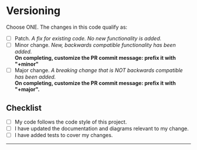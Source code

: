 # Versioning

Choose ONE. The changes in this code qualify as:

- [ ] Patch.
      _A fix for existing code. No new functionality is added._
- [ ] Minor change. _New, backwards compatible functionality has been added._  
      **On completing, customize the PR commit message: prefix it with "+minor"**
- [ ] Major change. _A breaking change that is NOT backwards compatible has been added._  
      **On completing, customize the PR commit message: prefix it with "+major".**

## Checklist

- [ ] My code follows the code style of this project.
- [ ] I have updated the documentation and diagrams relevant to my change.
- [ ] I have added tests to cover my changes.

---

